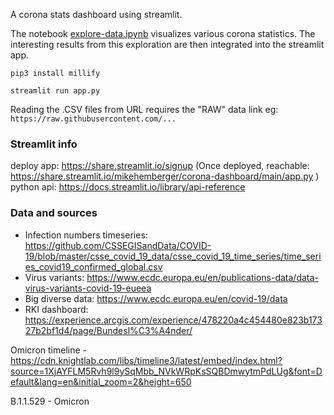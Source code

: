 A corona stats dashboard using streamlit.

The notebook [explore-data.ipynb]() visualizes various corona statistics.
The interesting results from this exploration are then integrated into the streamlit app. 

```
pip3 install millify
```

```
streamlit run app.py
```

Reading the .CSV files from URL requires the "RAW" data link eg: `https://raw.githubusercontent.com/...`

### Streamlit info
deploy app: https://share.streamlit.io/signup (Once deployed, reachable: https://share.streamlit.io/mikehemberger/corona-dashboard/main/app.py
)
python api: https://docs.streamlit.io/library/api-reference

### Data and sources
- Infection numbers timeseries: https://github.com/CSSEGISandData/COVID-19/blob/master/csse_covid_19_data/csse_covid_19_time_series/time_series_covid19_confirmed_global.csv
- Virus variants: https://www.ecdc.europa.eu/en/publications-data/data-virus-variants-covid-19-eueea
- Big diverse data: https://www.ecdc.europa.eu/en/covid-19/data
- RKI dashboard: https://experience.arcgis.com/experience/478220a4c454480e823b17327b2bf1d4/page/Bundesl%C3%A4nder/

Omicron timeline - https://cdn.knightlab.com/libs/timeline3/latest/embed/index.html?source=1XjAYFLM5Rvh9l9ySqMbb_NVkWRpKsSQBDmwytmPdLUg&font=Default&lang=en&initial_zoom=2&height=650

B.1.1.529 - Omicron